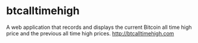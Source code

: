 btcalltimehigh
==============

A web application that records and displays the current Bitcoin all time high price and the previous all time high prices. http://btcalltimehigh.com
